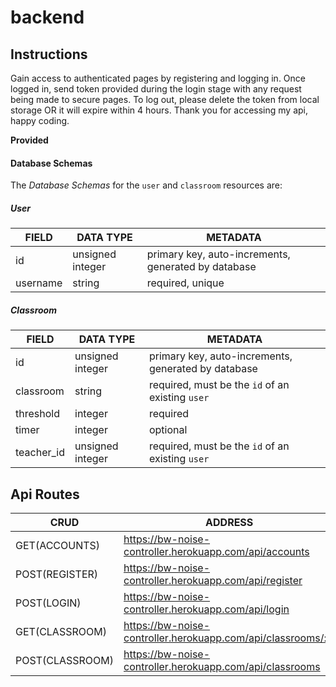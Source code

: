 # backend

## Instructions

Gain access to authenticated pages by registering and logging in.
Once logged in, send token provided during the login stage with any request being made to secure pages.
To log out, please delete the token from local storage OR it will expire within 4 hours.
Thank you for accessing my api, happy coding.

**Provided**

#### Database Schemas

The _Database Schemas_ for the `user` and `classroom` resources are:

##### User

| FIELD    | DATA TYPE        | METADATA                                            |
| -------- | ---------------- | --------------------------------------------------- |
| id       | unsigned integer | primary key, auto-increments, generated by database |
| username | string           | required, unique                                    |

##### Classroom

| FIELD      | DATA TYPE        | METADATA                                            |
| ---------- | ---------------- | --------------------------------------------------- |
| id         | unsigned integer | primary key, auto-increments, generated by database |
| classroom  | string           | required, must be the `id` of an existing `user`    |
| threshold  | integer          | required                                            |
| timer      | integer          | optional                                            |
| teacher_id | unsigned integer | required, must be the `id` of an existing `user`    |

## Api Routes

| CRUD            | ADDRESS                                                      |
| --------------- | ------------------------------------------------------------ |
| GET(ACCOUNTS)   | https://bw-noise-controller.herokuapp.com/api/accounts       |
| POST(REGISTER)  | https://bw-noise-controller.herokuapp.com/api/register       |
| POST(LOGIN)     | https://bw-noise-controller.herokuapp.com/api/login          |
| GET(CLASSROOM)  | https://bw-noise-controller.herokuapp.com/api/classrooms/:id |
| POST(CLASSROOM) | https://bw-noise-controller.herokuapp.com/api/classrooms     |
